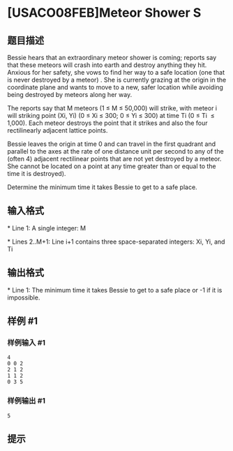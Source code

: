 # [USACO08FEB]Meteor Shower S

## 题目描述

Bessie hears that an extraordinary meteor shower is coming; reports say that these meteors will crash into earth and destroy anything they hit. Anxious for her safety, she vows to find her way to a safe location (one that is never destroyed by a meteor) . She is currently grazing at the origin in the coordinate plane and wants to move to a new, safer location while avoiding being destroyed by meteors along her way.

The reports say that M meteors (1 ≤ M ≤ 50,000) will strike, with meteor i will striking point (Xi, Yi) (0 ≤ Xi ≤ 300; 0 ≤ Yi ≤ 300) at time Ti (0 ≤ Ti  ≤ 1,000). Each meteor destroys the point that it strikes and also the four rectilinearly adjacent lattice points.

Bessie leaves the origin at time 0 and can travel in the first quadrant and parallel to the axes at the rate of one distance unit per second to any of the (often 4) adjacent rectilinear points that are not yet destroyed by a meteor. She cannot be located on a point at any time greater than or equal to the time it is destroyed).

Determine the minimum time it takes Bessie to get to a safe place.


## 输入格式

\* Line 1: A single integer: M

\* Lines 2..M+1: Line i+1 contains three space-separated integers: Xi, Yi, and Ti


## 输出格式

\* Line 1: The minimum time it takes Bessie to get to a safe place or -1 if it is impossible.


## 样例 #1

### 样例输入 #1
```
4
0 0 2
2 1 2
1 1 2
0 3 5
```

### 样例输出 #1

```
5
```

## 提示



